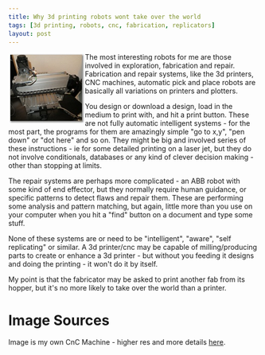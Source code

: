 ```yaml
---
title: Why 3d printing robots wont take over the world
tags: [3d printing, robots, cnc, fabrication, replicators]
layout: post
---
```

<img src="/galleries/unboxing_pictures/thumbnails/img_3023.jpg" alt="A CnC Fabrication Machine" style="float: left">The most interesting robots for me are those involved in exploration, fabrication and repair. Fabrication and repair systems, like the 3d printers, CNC machines, automatic pick and place robots are basically all variations on printers and plotters.

You design or download a design, load in the medium to print with, and hit a print button. These are not fully automatic intelligent systems - for the most part, the programs for them are amazingly simple "go to x,y", "pen down" or "dot here" and so on. They might be big and involved series of these instructions - ie for some detailed printing on a laser jet, but they do not involve conditionals, databases or any kind of clever decision making - other than stopping at limits.

The repair systems are perhaps more complicated - an ABB robot with some kind of end effector, but they normally require human guidance, or specific patterns to detect flaws and repair them. These are performing some analysis and pattern matching, but again, little more than you use on your computer when you hit a "find" button on a document and type some stuff.

None of these systems are or need to be "intelligent", "aware", "self replicating" or similar. A 3d printer/cnc may be capable of milling/producing parts to create or enhance a 3d printer - but without you feeding it designs and doing the printing - it won't do it by itself.

My point is that the fabricator may be asked to print another fab from its hopper, but it's no more likely to take over the world than a printer.

# Image Sources

Image is my own CnC Machine - higher res and more details [here](/galleries/unboxing_pictures/target5.html).
